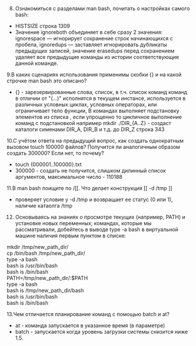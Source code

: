 8. Ознакомиться с разделами man bash, почитать о настройках самого bash:
 * HISTSIZE строка 1309 <br />
 * Значение ignoreboth объединяет в себе сразу 2 значения: ignorespace — игнорирует сохранение строк начинающихся с пробела, </b>
ignoredups — заставляет игнорировать дубликаты </b>
предыдущих записей, значение erasedups перед сохранением удаляет все предыдущие команды из истории соответствующие данной команде.<br />

9.В каких сценариях использования применимы скобки {} и на какой строчке man bash это описано? <br />
* {} - зарезервированные слова, список, в т.ч. список команд команд в отличии от "(...)" исполнятся в текущем инстансе, 
 используется в различных условных циклах, условных операторах, или ограничивает тело функции, 
 В командах выполняет подстановку элементов из списка , если упрощенно то  цикличное выполнение команд с подстановкой 
 например mkdir ./DIR_{A..Z} - создаст каталоги сименами DIR_A, DIR_B и т.д. до DIR_Z
 строка 343<br />
 
10.С учётом ответа на предыдущий вопрос, как создать однократным вызовом touch 100000 файлов? Получится ли аналогичным образом создать 300000? Если нет, то почему?<br />
* touch {000001..100000}.txt 
* 300000 - создать не получится, слишком дилинный список аргументов, максимальное число - 110188

11.В man bash поищите по /\[\[. Что делает конструкция [[ -d /tmp ]] 
* проверяет условие у -d /tmp и возвращает ее статус (0 или 1), наличие катаолга /tmp <br />

12. Основываясь на знаниях о просмотре текущих (например, PATH) и установке новых переменных; командах, которые мы рассматривали, 
добейтесь в выводе type -a bash в виртуальной машине наличия первым пунктом в списке:<br />

mkdir /tmp/new_path_dir/ <br />
cp /bin/bash /tmp/new_path_dir/ <br />
type -a bash <br />
bash is /usr/bin/bash <br />
bash is /bin/bash <br />
PATH=/tmp/new_path_dir/:$PATH <br />
type -a bash <br />
bash is /tmp/new_path_dir/bash <br />
bash is /usr/bin/bash <br />
bash is /bin/bash <br />

13.Чем отличается планирование команд с помощью batch и at?
* at - команда запускается в указанное время (в параметре)
* batch - запускается когда уровень загрузки системы снизится ниже 1.5.<br />
   
